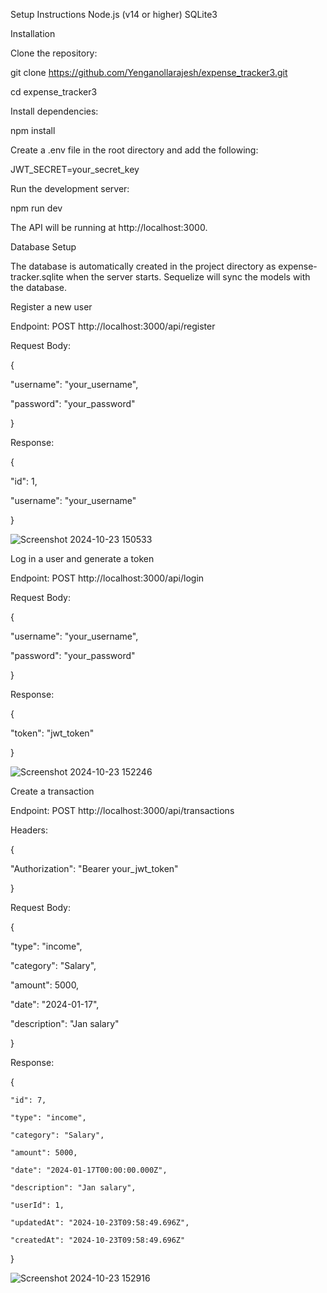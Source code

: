 Setup Instructions
Node.js (v14 or higher)
SQLite3

Installation

Clone the repository:

git clone https://github.com/Yenganollarajesh/expense_tracker3.git

cd expense_tracker3

Install dependencies:

npm install


Create a .env file in the root directory and add the following: 

JWT_SECRET=your_secret_key

Run the development server:

npm run dev

The API will be running at http://localhost:3000.


Database Setup

The database is automatically created in the project directory as expense-tracker.sqlite when the server starts. Sequelize will sync the models with the database.


Register a new user

Endpoint: POST http://localhost:3000/api/register

Request Body:

{

  "username": "your_username",
  
  "password": "your_password"
  
}

Response:

{

  "id": 1,
  
  "username": "your_username"
  
}

![Screenshot 2024-10-23 150533](https://github.com/user-attachments/assets/6fb81716-aeca-4986-938e-ae7d1ca36087)


Log in a user and generate a token

Endpoint: POST  http://localhost:3000/api/login

Request Body:

{

  "username": "your_username",
  
  "password": "your_password"
  
}

Response:
 
{

  "token": "jwt_token"
  
}

![Screenshot 2024-10-23 152246](https://github.com/user-attachments/assets/315ff33f-c252-4c01-81cb-a020b69890d6)



Create a transaction

Endpoint: POST http://localhost:3000/api/transactions

Headers:

{

  "Authorization": "Bearer your_jwt_token"
  
}

Request Body:
 
 {
 
  "type": "income",
  
  "category": "Salary",
  
  "amount": 5000,
  
  "date": "2024-01-17",
  
  "description": "Jan salary"
  
}

Response:
 
{

    "id": 7,
    
    "type": "income",
    
    "category": "Salary",
    
    "amount": 5000,
    
    "date": "2024-01-17T00:00:00.000Z",
    
    "description": "Jan salary",
    
    "userId": 1,
    
    "updatedAt": "2024-10-23T09:58:49.696Z",
    
    "createdAt": "2024-10-23T09:58:49.696Z"
    
}


![Screenshot 2024-10-23 152916](https://github.com/user-attachments/assets/54acdca3-8768-482a-96e5-3faa9174e162)



